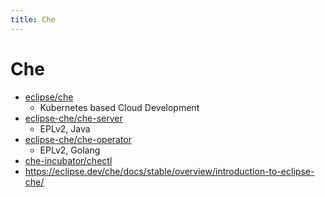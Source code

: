 ```yaml
---
title: Che
---
```


# Che

- [eclipse/che](https://github.com/eclipse/che)
  - Kubernetes based Cloud Development
- [eclipse-che/che-server](https://github.com/eclipse-che/che-server)
  - EPLv2, Java
- [eclipse-che/che-operator](https://github.com/eclipse-che/che-operator)
  - EPLv2, Golang
- [che-incubator/chectl](https://github.com/che-incubator/chectl)
- https://eclipse.dev/che/docs/stable/overview/introduction-to-eclipse-che/
